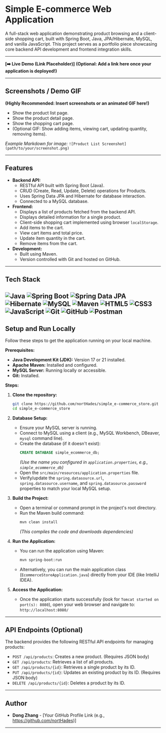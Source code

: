 # Simple E-commerce Web Application

A full-stack web application demonstrating product browsing and a client-side shopping cart, built with Spring Boot, Java, JPA/Hibernate, MySQL, and vanilla JavaScript. This project serves as a portfolio piece showcasing core backend API development and frontend integration skills.

---

**[➡️ Live Demo (Link Placeholder)]** **(Optional: Add a link here once your application is deployed!)**

---

## Screenshots / Demo GIF

**(Highly Recommended: Insert screenshots or an animated GIF here!)**

* Show the product list page.
* Show the product detail page.
* Show the shopping cart page.
* (Optional GIF: Show adding items, viewing cart, updating quantity, removing items).

*Example Markdown for image:* `![Product List Screenshot](path/to/your/screenshot.png)` 

---

## Features

* **Backend API:**
    * RESTful API built with Spring Boot (Java).
    * CRUD (Create, Read, Update, Delete) operations for Products.
    * Uses Spring Data JPA and Hibernate for database interaction.
    * Connected to a MySQL database.
* **Frontend:**
    * Displays a list of products fetched from the backend API.
    * Displays detailed information for a single product.
    * Client-side shopping cart implemented using browser `localStorage`.
    * Add items to the cart.
    * View cart items and total price.
    * Update item quantity in the cart.
    * Remove items from the cart.
* **Development:**
    * Built using Maven.
    * Version controlled with Git and hosted on GitHub.

---

## Tech Stack

![Java](https://img.shields.io/badge/Java-ED8B00?style=for-the-badge&logo=openjdk&logoColor=white)
![Spring Boot](https://img.shields.io/badge/Spring_Boot-6DB33F?style=for-the-badge&logo=spring-boot&logoColor=white)
![Spring Data JPA](https://img.shields.io/badge/Spring_Data_JPA-6DB33F?style=for-the-badge&logo=spring&logoColor=white) 
![Hibernate](https://img.shields.io/badge/Hibernate-59666C?style=for-the-badge&logo=hibernate&logoColor=white)
![MySQL](https://img.shields.io/badge/MySQL-4479A1?style=for-the-badge&logo=mysql&logoColor=white)
![Maven](https://img.shields.io/badge/Maven-C71A36?style=for-the-badge&logo=apache-maven&logoColor=white)
![HTML5](https://img.shields.io/badge/HTML5-E34F26?style=for-the-badge&logo=html5&logoColor=white)
![CSS3](https://img.shields.io/badge/CSS3-1572B6?style=for-the-badge&logo=css3&logoColor=white)
![JavaScript](https://img.shields.io/badge/JavaScript-F7DF1E?style=for-the-badge&logo=javascript&logoColor=black)
![Git](https://img.shields.io/badge/Git-F05032?style=for-the-badge&logo=git&logoColor=white)
![GitHub](https://img.shields.io/badge/GitHub-181717?style=for-the-badge&logo=github&logoColor=white)
![Postman](https://img.shields.io/badge/Postman-FF6C37?style=for-the-badge&logo=postman&logoColor=white) 
---

## Setup and Run Locally

Follow these steps to get the application running on your local machine.

**Prerequisites:**

* **Java Development Kit (JDK):** Version 17 or 21 installed.
* **Apache Maven:** Installed and configured. 
* **MySQL Server:** Running locally or accessible. 
* **Git:** Installed.

**Steps:**

1.  **Clone the repository:**
    ```bash
    git clone https://github.com/nortHades/simple_e-commerce_store.git
    cd simple_e-commerce_store
    ```

2.  **Database Setup:**
    * Ensure your MySQL server is running.
    * Connect to MySQL using a client (e.g., MySQL Workbench, DBeaver, `mysql` command line).
    * Create the database (if it doesn't exist):
        ```sql
        CREATE DATABASE simple_ecommerce_db; 
        ```
        *(Use the name you configured in `application.properties`, e.g., `simple_ecommerce_db`)*
    * Open the `src/main/resources/application.properties` file.
    * Verify/update the `spring.datasource.url`, `spring.datasource.username`, and `spring.datasource.password` properties to match your local MySQL setup.

3.  **Build the Project:**
    * Open a terminal or command prompt in the project's root directory.
    * Run the Maven build command:
        ```bash
        mvn clean install 
        ```
       *(This compiles the code and downloads dependencies)*

4.  **Run the Application:**
    * You can run the application using Maven:
        ```bash
        mvn spring-boot:run
        ```
    * Alternatively, you can run the main application class (`EcommerceStoreApplication.java`) directly from your IDE (like IntelliJ IDEA).

5.  **Access the Application:**
    * Once the application starts successfully (look for `Tomcat started on port(s): 8080`), open your web browser and navigate to:
        `http://localhost:8080/`

---

## API Endpoints (Optional)

The backend provides the following RESTful API endpoints for managing products:

* `POST /api/products`: Creates a new product. (Requires JSON body)
* `GET /api/products`: Retrieves a list of all products.
* `GET /api/products/{id}`: Retrieves a single product by its ID.
* `PUT /api/products/{id}`: Updates an existing product by its ID. (Requires JSON body)
* `DELETE /api/products/{id}`: Deletes a product by its ID.

---

## Author

* **Dong Zhang** - [Your GitHub Profile Link (e.g., https://github.com/nortHades)]

---
